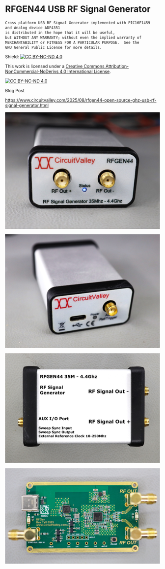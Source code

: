 RFGEN44 USB RF Signal Generator
=================

    Cross platform USB RF Signal Generator implemented with PIC16F1459 
    and Analog device ADF4351 
    is distributed in the hope that it will be useful,
    but WITHOUT ANY WARRANTY; without even the implied warranty of
    MERCHANTABILITY or FITNESS FOR A PARTICULAR PURPOSE.  See the
    GNU General Public License for more details.

Shield: [![CC BY-NC-ND 4.0][cc-by-nc-nd-shield]][cc-by-nc-nd]

This work is licensed under a
[Creative Commons Attribution-NonCommercial-NoDerivs 4.0 International License][cc-by-nc-nd].

[![CC BY-NC-ND 4.0][cc-by-nc-nd-image]][cc-by-nc-nd]

[cc-by-nc-nd]: http://creativecommons.org/licenses/by-nc-nd/4.0/
[cc-by-nc-nd-image]: https://licensebuttons.net/l/by-nc-nd/4.0/88x31.png
[cc-by-nc-nd-shield]: https://img.shields.io/badge/License-CC%20BY--NC--ND%204.0-lightgrey.svg
    

Blog Post 

https://www.circuitvalley.com/2025/08/rfgen44-open-source-ghz-usb-rf-signal-generator.html


![alt text](https://raw.githubusercontent.com/circuitvalley/ADF4351_USB_RF_GEN/refs/heads/master/Hardware/Images/low_cost_rf_signal_generator_ghz%20(2).JPG)

![alt text](https://raw.githubusercontent.com/circuitvalley/ADF4351_USB_RF_GEN/refs/heads/master/Hardware/Images/low_cost_rf_signal_generator_ghz%20(3).JPG)

![alt text](https://raw.githubusercontent.com/circuitvalley/ADF4351_USB_RF_GEN/refs/heads/master/Hardware/Images/low_cost_rf_signal_generator_ghz%20(5).JPG)

![alt text](https://raw.githubusercontent.com/circuitvalley/ADF4351_USB_RF_GEN/refs/heads/master/Hardware/Images/low_cost_rf_signal_generator_ghz%20(1).JPG)


